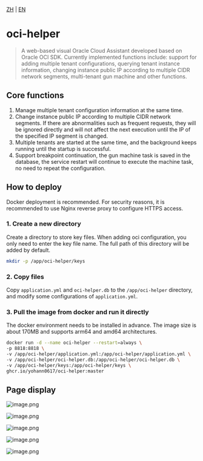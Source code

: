 [ZH](README.md) | [EN](README_EN.md)

# oci-helper

> A web-based visual Oracle Cloud Assistant developed based on Oracle OCI SDK. Currently implemented functions include: support for adding multiple tenant configurations, querying tenant instance information, changing instance public IP according to multiple CIDR network segments, multi-tenant gun machine and other functions.

## Core functions

1. Manage multiple tenant configuration information at the same time.
2. Change instance public IP according to multiple CIDR network segments. If there are abnormalities such as frequent requests, they will be ignored directly and will not affect the next execution until the IP of the specified IP segment is changed.
3. Multiple tenants are started at the same time, and the background keeps running until the startup is successful.
4. Support breakpoint continuation, the gun machine task is saved in the database, the service restart will continue to execute the machine task, no need to repeat the configuration.

## How to deploy

Docker deployment is recommended. For security reasons, it is recommended to use Nginx reverse proxy to configure HTTPS access.

### 1. Create a new directory
Create a directory to store key files. When adding oci configuration, you only need to enter the key file name. The full path of this directory will be added by default.
```bash
mkdir -p /app/oci-helper/keys
```

### 2. Copy files

Copy `application.yml` and `oci-helper.db` to the `/app/oci-helper` directory, and modify some configurations of `application.yml`.

### 3. Pull the image from docker and run it directly

The docker environment needs to be installed in advance. The image size is about 170MB and supports arm64 and amd64 architectures.

```bash
docker run -d --name oci-helper --restart=always \
-p 8818:8818 \
-v /app/oci-helper/application.yml:/app/oci-helper/application.yml \
-v /app/oci-helper/oci-helper.db:/app/oci-helper/oci-helper.db \
-v /app/oci-helper/keys:/app/oci-helper/keys \
ghcr.io/yohann0617/oci-helper:master 
``` 

## Page display 

![image.png](https://pic1.58cdn.com.cn/nowater/webim/big/n_v26a2f3e2cd0ea4ac787723191f4f32f36.png)

![image.png](https://pic4.58cdn.com.cn/nowater/webim/big/n_v290443ddeb885445399561ab6eb1d7a09.png)

![image.png](https://pic1.58cdn.com.cn/nowater/webim/big/n_v2543323ea3d274c2ca435e2b5dcc3074f.png)

![image.png](https://pic3.58cdn.com.cn/nowater/webim/big/n_v2e3c93ccfcbd6442b8093d11fec370ee1.png)

![image.png](https://pic7.58cdn.com.cn/nowater/webim/big/n_v2a47b5866e28344e695b25a84f568ba05.png)
